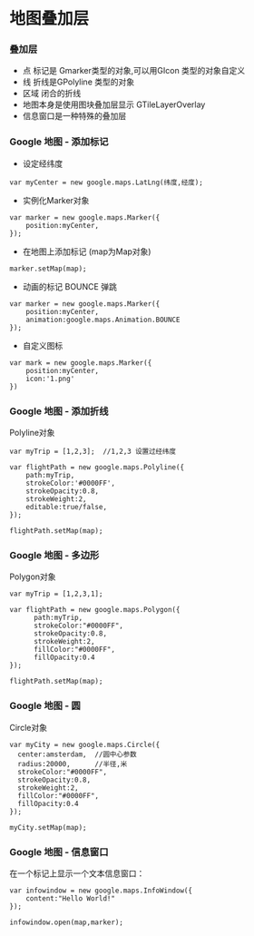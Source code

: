 # 地图叠加层

### 叠加层

* 点   标记是 Gmarker类型的对象,可以用GIcon 类型的对象自定义
* 线   折线是GPolyline 类型的对象
* 区域   闭合的折线
* 地图本身是使用图块叠加层显示  GTileLayerOverlay
* 信息窗口是一种特殊的叠加层

### Google 地图 - 添加标记

* 设定经纬度

```
var myCenter = new google.maps.LatLng(纬度,经度);
```

* 实例化Marker对象

```
var marker = new google.maps.Marker({
    position:myCenter,
});
```

* 在地图上添加标记  \(map为Map对象\)

```
marker.setMap(map);
```

* 动画的标记   BOUNCE 弹跳

```
var marker = new google.maps.Marker({
    position:myCenter,
    animation:google.maps.Animation.BOUNCE
});
```

* 自定义图标

```
var mark = new google.maps.Marker({
    position:myCenter,
    icon:'1.png'
})
```

### Google 地图 - 添加折线

Polyline对象

```
var myTrip = [1,2,3];  //1,2,3 设置过经纬度

var flightPath = new google.maps.Polyline({
    path:myTrip,
    strokeColor:'#0000FF',
    strokeOpacity:0.8,
    strokeWeight:2,
    editable:true/false,
});

flightPath.setMap(map);
```

### Google 地图 - 多边形

Polygon对象

```
var myTrip = [1,2,3,1];

var flightPath = new google.maps.Polygon({
      path:myTrip,
      strokeColor:"#0000FF",
      strokeOpacity:0.8,
      strokeWeight:2,
      fillColor:"#0000FF",
      fillOpacity:0.4
});

flightPath.setMap(map);
```

### Google 地图 - 圆

Circle对象

```
var myCity = new google.maps.Circle({
  center:amsterdam,  //圆中心参数
  radius:20000,      //半径,米
  strokeColor:"#0000FF",
  strokeOpacity:0.8,
  strokeWeight:2,
  fillColor:"#0000FF",
  fillOpacity:0.4
});

myCity.setMap(map);
```

### Google 地图 - 信息窗口

在一个标记上显示一个文本信息窗口：

```
var infowindow = new google.maps.InfoWindow({
    content:"Hello World!"
});

infowindow.open(map,marker);
```



